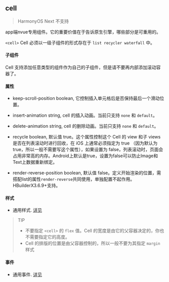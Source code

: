 ## cell

> HarmonyOS Next 不支持

app端nvue专用组件。它的重要价值在于告诉原生引擎，哪些部分是可重用的。

`<cell>` Cell 必须以一级子组件的形式存在于 `list recycler waterfall` 中。

#### 子组件

Cell 支持添加任意类型的组件作为自己的子组件，但是请不要再内部添加滚动容器了。


#### 属性

- keep-scroll-position boolean, 它控制插入单元格后是否保持最后一个滑动位置。

- insert-animation string, cell 的插入动画。当前只支持 `none` 和 `default`。

- delete-animation string, cell 的删除动画。当前只支持 `none` 和 `default`。

- recycle boolean, 默认值 true。这个属性控制这个 Cell 的 view 和子 views 是否在列表滚动时进行回收，在 iOS 上通常必须指定为 true （因为默认为 true，所以一般不需要写这个属性），如果设置为 false，列表滚动时，页面会占用非常高的内存。Android上默认是true，设置为false可以防止Image和Text上数据重新绑定。

- render-reverse-position boolean, 默认值 false。定义开始渲染的位置，需搭配list的属性`render-reverse`共同使用，单独配置不起作用。HBuilderX3.6.9+支持。

#### 样式

- 通用样式. [详见](https://uniapp.dcloud.net.cn/tutorial/nvue-css.html)

> TIP
> - 不要指定 `<cell>` 的 `flex` 值。Cell 的宽度是由它的父容器决定的，你也不需要指定它的高度。
> - Cell 的排版的位置是由父容器控制的，所以一般不要为其指定 `margin` 样式

#### 事件

- 通用事件. [详见](https://uniapp.dcloud.net.cn/tutorial/nvue-event.html)
